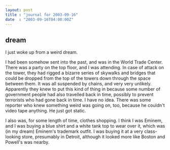 ```yaml
---
layout: post
title : "journal for 2003-09-16"
date  : "2003-09-16T04:00:00Z"
---
```



## dream

I just woke up from a weird dream.

I had been somehow sent into the past, and was in the World Trade Center. There was a party on the top floor, and I was attending.  In case of attack on the tower, they had rigged a bizarre series of skywalks and bridges that could be dropped from the top of the towers down through the space between them.  It was all suspended by chains, and very very unlikely.  Apparently they knew to put this kind of thing in because some number of government people had also travelled back in time, possibly to prevent terrorists who had gone back in time.  I have no idea.  There was some reporter who knew something weird was going on, too, because he couldn't video tape anything.  He just got static.

I also was, for some length of time, clothes shopping.  I think I was Eminem, and I was buying a blue shirt and a white tank top to wear over it, which was (in my dream) Eminem's trademark outfit.  I was buying it at a very class-looking store, presumably in Detroit, although it looked more like Boston and Powell's was nearby. 

